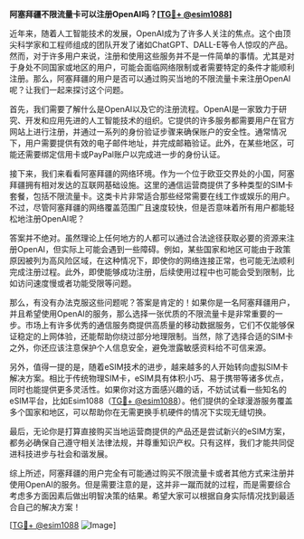**阿塞拜疆不限流量卡可以注册OpenAI吗？[[TG💪+ @esim1088](https://t.me/s/esim1088)]**

近年来，随着人工智能技术的发展，OpenAI成为了许多人关注的焦点。这个由顶尖科学家和工程师组成的团队开发了诸如ChatGPT、DALL-E等令人惊叹的产品。然而，对于许多用户来说，注册和使用这些服务并不是一件简单的事情。尤其是对于身处不同国家或地区的用户，可能会面临网络限制或者需要特定的条件才能顺利注册。那么，阿塞拜疆的用户是否可以通过购买当地的不限流量卡来注册OpenAI呢？让我们一起来探讨这个问题。

首先，我们需要了解什么是OpenAI以及它的注册流程。OpenAI是一家致力于研究、开发和应用先进的人工智能技术的组织。它提供的许多服务都需要用户在官方网站上进行注册，并通过一系列的身份验证步骤来确保账户的安全性。通常情况下，用户需要提供有效的电子邮件地址，并完成邮箱验证。此外，在某些地区，可能还需要绑定信用卡或PayPal账户以完成进一步的身份认证。

接下来，我们来看看阿塞拜疆的网络环境。作为一个位于欧亚交界处的小国，阿塞拜疆拥有相对发达的互联网基础设施。这里的通信运营商提供了多种类型的SIM卡套餐，包括不限流量卡。这类卡片非常适合那些经常需要在线工作或娱乐的用户。不过，尽管阿塞拜疆的网络覆盖范围广且速度较快，但是否意味着所有用户都能轻松地注册OpenAI呢？

答案并不绝对。虽然理论上任何地方的人都可以通过合法途径获取必要的资源来注册OpenAI，但实际上可能会遇到一些障碍。例如，某些国家和地区可能由于政策原因被列为高风险区域，在这种情况下，即使你的网络连接正常，也可能无法顺利完成注册过程。此外，即使能够成功注册，后续使用过程中也可能会受到限制，比如访问速度慢或者功能受限等问题。

那么，有没有办法克服这些问题呢？答案是肯定的！如果你是一名阿塞拜疆用户，并且希望使用OpenAI的服务，那么选择一张优质的不限流量卡是非常重要的一步。市场上有许多优秀的通信服务商提供高质量的移动数据服务，它们不仅能够保证稳定的上网体验，还能帮助你绕过部分地理限制。当然，除了选择合适的SIM卡之外，你还应该注意保护个人信息安全，避免泄露敏感资料给不可信来源。

另外，值得一提的是，随着eSIM技术的进步，越来越多的人开始转向虚拟SIM卡解决方案。相比于传统物理SIM卡，eSIM具有体积小巧、易于携带等诸多优点，同时也能提供更多灵活性。如果你对这方面感兴趣的话，不妨试试看一些知名的eSIM平台，比如Esim1088（[TG💪+ @esim1088](https://t.me/s/esim1088)）。他们提供的全球漫游服务覆盖多个国家和地区，可以帮助你在无需更换手机硬件的情况下实现无缝切换。

最后，无论你是打算直接购买当地运营商提供的产品还是尝试新兴的eSIM方案，都务必确保自己遵守相关法律法规，并尊重知识产权。只有这样，我们才能共同促进科技进步与社会和谐发展。

综上所述，阿塞拜疆的用户完全有可能通过购买不限流量卡或者其他方式来注册并使用OpenAI的服务。但是需要注意的是，这并非一蹴而就的过程，而是需要综合考虑多方面因素后做出明智决策的结果。希望大家可以根据自身实际情况找到最适合自己的解决方案！

[[TG💪+ @esim1088](https://t.me/s/esim1088) ![Image](https://i.postimg.cc/4NQfJmqS/Snipaste-2025-05-13-00-14-12.png)]